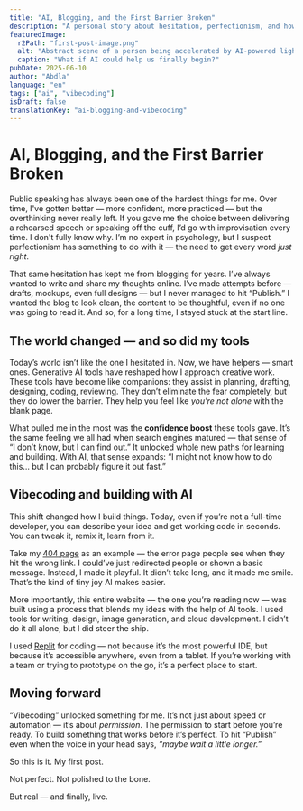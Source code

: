 ```yaml
---
title: "AI, Blogging, and the First Barrier Broken"
description: "A personal story about hesitation, perfectionism, and how generative AI finally helped me hit 'Publish'."
featuredImage:
  r2Path: "first-post-image.png"
  alt: "Abstract scene of a person being accelerated by AI-powered light"
  caption: "What if AI could help us finally begin?"
pubDate: 2025-06-10
author: "Abdla"
language: "en"
tags: ["ai", "vibecoding"]
isDraft: false
translationKey: "ai-blogging-and-vibecoding" 
---
```


# AI, Blogging, and the First Barrier Broken

Public speaking has always been one of the hardest things for me. Over time, I've gotten better — more confident, more practiced — but the overthinking never really left. If you gave me the choice between delivering a rehearsed speech or speaking off the cuff, I’d go with improvisation every time. I don't fully know why. I’m no expert in psychology, but I suspect perfectionism has something to do with it — the need to get every word *just right*.

That same hesitation has kept me from blogging for years. I’ve always wanted to write and share my thoughts online. I’ve made attempts before — drafts, mockups, even full designs — but I never managed to hit “Publish.” I wanted the blog to look clean, the content to be thoughtful, even if no one was going to read it. And so, for a long time, I stayed stuck at the start line.

## The world changed — and so did my tools

Today’s world isn’t like the one I hesitated in. Now, we have helpers — smart ones. Generative AI tools have reshaped how I approach creative work. These tools have become like companions: they assist in planning, drafting, designing, coding, reviewing. They don’t eliminate the fear completely, but they do lower the barrier. They help you feel like *you’re not alone* with the blank page.

What pulled me in the most was the **confidence boost** these tools gave. It’s the same feeling we all had when search engines matured — that sense of “I don’t know, but I can find out.” It unlocked whole new paths for learning and building. With AI, that sense expands: “I might not know how to do this... but I can probably figure it out fast.”

## Vibecoding and building with AI

This shift changed how I build things. Today, even if you’re not a full-time developer, you can describe your idea and get working code in seconds. You can tweak it, remix it, learn from it.

Take my [404 page](404.html) as an example — the error page people see when they hit the wrong link. I could’ve just redirected people or shown a basic message. Instead, I made it playful. It didn’t take long, and it made me smile. That’s the kind of tiny joy AI makes easier.

More importantly, this entire website — the one you’re reading now — was built using a process that blends my ideas with the help of AI tools. I used tools for writing, design, image generation, and cloud development. I didn’t do it all alone, but I did steer the ship.

I used [Replit](https://abd.la/replit) for coding — not because it’s the most powerful IDE, but because it’s accessible anywhere, even from a tablet. If you’re working with a team or trying to prototype on the go, it’s a perfect place to start.

## Moving forward

“Vibecoding” unlocked something for me. It’s not just about speed or automation — it’s about *permission*. The permission to start before you’re ready. To build something that works before it’s perfect. To hit “Publish” even when the voice in your head says, *“maybe wait a little longer.”*

So this is it. My first post.

Not perfect. Not polished to the bone.

But real — and finally, live.
